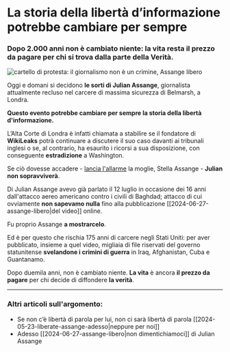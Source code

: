 # La storia della libertà d’informazione potrebbe cambiare per sempre

### Dopo 2.000 anni non è cambiato niente: la vita resta il prezzo da pagare per chi si trova dalla parte della Verità.

![cartello di protesta: il giornalismo non è un crimine, Assange libero](liberta-di-informazione-in-pericolo.jpeg)

Oggi e domani si decidono **le sorti di Julian Assange**, giornalista attualmente recluso nel carcere di massima sicurezza di Belmarsh, a Londra.

**Questo evento potrebbe cambiare per sempre la storia della libertà d'informazione.**

L’Alta Corte di Londra è infatti chiamata a stabilire se il fondatore di **WikiLeaks** potrà continuare a discutere il suo caso davanti ai tribunali inglesi o se, al contrario, ha esaurito i ricorsi a sua disposizione, con conseguente **estradizione** a Washington.

Se ciò dovesse accadere - [lancia l'allarme](https://www.ansa.it/sito/notizie/mondo/2024/02/19/la-moglie-di-assange-nel-caso-sullestradizione-si-decide-se-vivra-o-morra_1a6be6df-6daf-4881-8adb-e449c5c4d699.html) la moglie, Stella Assange - **Julian non sopravviverà**.

Di Julian Assange avevo già parlato il 12 luglio in occasione dei 16 anni dall'attacco aereo americano contro i civili di Baghdad; attacco di cui ovviamente **non sapevamo nulla** fino alla pubblicazione [[2024-06-27-assange-libero|del video]] online.

Fu proprio Assange **a mostrarcelo**.

Ed è per questo che rischia 175 anni di carcere negli Stati Uniti: per aver pubblicato, insieme a quel video, migliaia di file riservati del governo statunitense **svelandone i crimini di guerra** in Iraq, Afghanistan, Cuba e Guantanamo.

Dopo duemila anni, non è cambiato niente. **La vita** è ancora **il prezzo da pagare** per chi decide di diffondere **la verità**.

---

### Altri articoli sull'argomento:
- Se non c’è libertà di parola per lui, non ci sarà libertà di parola [[2024-05-23-liberate-assange-adesso|neppure per noi]]
- Adesso [[2024-06-27-assange-libero|non dimentichiamoci]] di Julian Assange